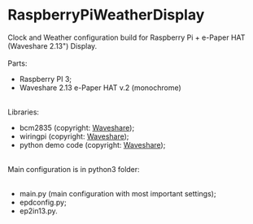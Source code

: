 # RaspberryPiWeatherDisplay
Clock and Weather configuration build for Raspberry Pi + e-Paper HAT (Waveshare 2.13") Display.  <br>
<br>
Parts:<br>
- Raspberry PI 3;<br>
- Waveshare 2.13 e-Paper HAT v.2 (monochrome)<br><br>

Libraries: <br>
- bcm2835 (copyright: <a href="https://www.waveshare.com/wiki/2.13inch_e-Paper_HAT">Waveshare</a>);<br>
- wiringpi (copyright: <a href="https://www.waveshare.com/wiki/2.13inch_e-Paper_HAT">Waveshare</a>);<br>
- python demo code (copyright: <a href="https://www.waveshare.com/wiki/2.13inch_e-Paper_HAT">Waveshare</a>);
<br><br>

Main configuration is in python3 folder:<br><br>
- main.py (main configuration with most important settings);
- epdconfig.py;
- ep2in13.py.
